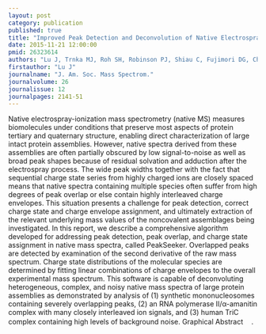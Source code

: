 ```yaml
---
layout: post
category: publication
published: true
title: "Improved Peak Detection and Deconvolution of Native Electrospray Mass Spectra from Large Protein Complexes."
date: 2015-11-21 12:00:00
pmid: 26323614
authors: "Lu J, Trnka MJ, Roh SH, Robinson PJ, Shiau C, Fujimori DG, Chiu W, Burlingame AL, Guan S"
firstauthor: "Lu J"
journalname: "J. Am. Soc. Mass Spectrom."
journalvolume: 26
journalissue: 12
journalpages: 2141-51
---
```


Native electrospray-ionization mass spectrometry (native MS) measures biomolecules under conditions that preserve most aspects of protein tertiary and quaternary structure, enabling direct characterization of large intact protein assemblies. However, native spectra derived from these assemblies are often partially obscured by low signal-to-noise as well as broad peak shapes because of residual solvation and adduction after the electrospray process. The wide peak widths together with the fact that sequential charge state series from highly charged ions are closely spaced means that native spectra containing multiple species often suffer from high degrees of peak overlap or else contain highly interleaved charge envelopes. This situation presents a challenge for peak detection, correct charge state and charge envelope assignment, and ultimately extraction of the relevant underlying mass values of the noncovalent assemblages being investigated. In this report, we describe a comprehensive algorithm developed for addressing peak detection, peak overlap, and charge state assignment in native mass spectra, called PeakSeeker. Overlapped peaks are detected by examination of the second derivative of the raw mass spectrum. Charge state distributions of the molecular species are determined by fitting linear combinations of charge envelopes to the overall experimental mass spectrum. This software is capable of deconvoluting heterogeneous, complex, and noisy native mass spectra of large protein assemblies as demonstrated by analysis of (1) synthetic mononucleosomes containing severely overlapping peaks, (2) an RNA polymerase II/α-amanitin complex with many closely interleaved ion signals, and (3) human TriC complex containing high levels of background noise. Graphical Abstract ᅟ.

